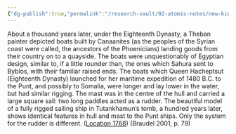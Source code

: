 ```yaml
---
{"dg-publish":true,"permalink":"/research-vault/02-atomic-notes/new-kingdom-egypt-boat-depictions-from-hatshepsut-the-tomb-of-king-tut-and-the-tomb-of-huy/"}
---
```


About a thousand years later, under the Eighteenth Dynasty, a Theban painter depicted boats built by Canaanites (as the peoples of the Syrian coast were called, the ancestors of the Phoenicians) landing goods from their country on to a quayside. The boats were unquestionably of Egyptian design, similar to, if a little rounder than, the ones which Sahura sent to Byblos, with their familiar raised ends. The boats which Queen Hacheptsut (Eighteenth Dynasty) launched for her maritime expedition of 1480 B.C. to the Punt, and possibly to Somalia, were longer and lay lower in the water, but had similar rigging. The mast was in the centre of the hull and carried a large square sail: two long paddles acted as a rudder. The beautiful model of a fully rigged sailing ship in Tutankhamun’s tomb, a hundred years later, shows identical features in hull and mast to the Punt ships. Only the system for the rudder is different. ([Location 1768](https://readwise.io/to_kindle?action=open&asin=B004FEFSCC&location=1768)) (Braudel 2001, p. 79)